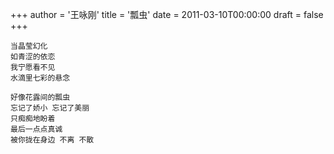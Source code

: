 +++
author = '王咏刚'
title = '瓢虫'
date = 2011-03-10T00:00:00
draft = false
+++

<div class="poem">

```
当晶莹幻化
如青涩的依恋
我宁愿看不见
水滴里七彩的悬念

好像花露间的瓢虫
忘记了娇小 忘记了美丽
只痴痴地盼着
最后一点点真诚
被你拢在身边 不离 不散
```

</div>
